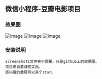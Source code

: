 ## 微信小程序-豆瓣电影项目
### 效果图
![image](https://github.com/songhaoreact/weixin/blob/master/screenshots/1.png)
![image](https://github.com/songhaoreact/weixin/blob/master/screenshots/2.png)
![image](https://github.com/songhaoreact/weixin/blob/master/screenshots/3.png)
### 安装说明

```
screenshots文件夹不需要，只是github上的效果图。
项目来自慕课网实战。
感兴趣的童鞋可以来个star。
